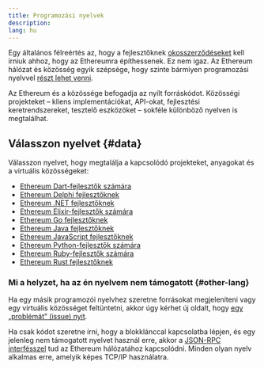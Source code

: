 ```yaml
---
title: Programozási nyelvek
description:
lang: hu
---
```


Egy általános félreértés az, hogy a fejlesztőknek [okosszerződéseket](/developers/docs/smart-contracts/) kell írniuk ahhoz, hogy az Ethereumra építhessenek. Ez nem igaz. Az Ethereum hálózat és közösség egyik szépsége, hogy szinte bármiyen programozási nyelvvel [részt lehet venni](/community/).

Az Ethereum és a közössége befogadja az nyílt forráskódot. Közösségi projekteket – kliens implementációkat, API-okat, fejlesztési keretrendszereket, tesztelő eszközöket – sokféle különböző nyelven is megtalálhat.

## Válasszon nyelvet {#data}

Válasszon nyelvet, hogy megtalálja a kapcsolódó projekteket, anyagokat és a virtuális közösségeket:

- [Ethereum Dart-fejlesztők számára](/developers/docs/programming-languages/dart/)
- [Ethereum Delphi fejlesztőknek](/developers/docs/programming-languages/delphi/)
- [Ethereum .NET fejlesztőknek](/developers/docs/programming-languages/dot-net/)
- [Ethereum Elixir-fejlesztők számára](/developers/docs/programming-languages/elixir/)
- [Ethereum Go fejlesztőknek](/developers/docs/programming-languages/golang/)
- [Ethereum Java fejlesztőknek](/developers/docs/programming-languages/java/)
- [Ethereum JavaScript fejlesztőknek](/developers/docs/programming-languages/javascript/)
- [Ethereum Python-fejlesztők számára](/developers/docs/programming-languages/python/)
- [Ethereum Ruby-fejlesztők számára](/developers/docs/programming-languages/ruby/)
- [Ethereum Rust fejlesztőknek](/developers/docs/programming-languages/rust/)

### Mi a helyzet, ha az én nyelvem nem támogatott {#other-lang}

Ha egy másik programozói nyelvhez szeretne forrásokat megjeleníteni vagy egy virtuális közösséget feltüntetni, akkor úgy kérhet új oldalt, hogy [egy „problémát” (issue) nyit](https://github.com/ethereum/ethereum-org-website/issues/new/choose).

Ha csak kódot szeretne írni, hogy a blokklánccal kapcsolatba lépjen, és egy jelenleg nem támogatott nyelvet használ erre, akkor a [JSON-RPC interfésszel](/developers/docs/apis/json-rpc/) tud az Ethereum hálózatához kapcsolódni. Minden olyan nyelv alkalmas erre, amelyik képes TCP/IP használatra.
